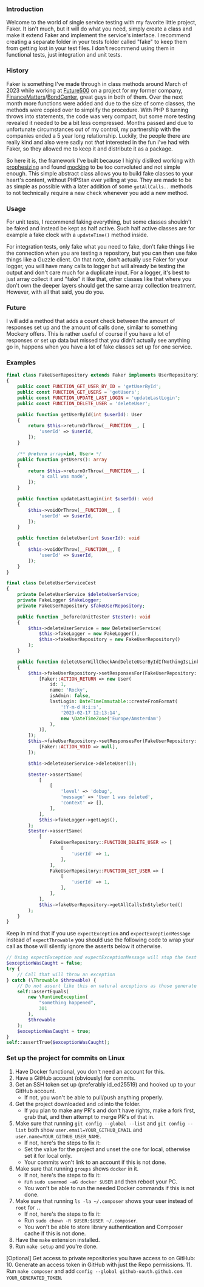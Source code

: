 ### Introduction
Welcome to the world of single service testing with my favorite little project, Faker.
It isn't much, but it will do what you need, simply create a class and make it extend Faker and implement the service's interface.
I recommend creating a separate folder in your tests folder called "fake" to keep them from getting lost in your test files.
I don't recommend using them in functional tests, just integration and unit tests.

### History
Faker is something I've made through in class methods around March of 2023 while working at [Future500](https://future500.nl/) on a project for my former company, [FinanceMatters](https://www.financematters.nl/)/[BondCenter](https://www.bondcenter.nl/), great guys in both of them.
Over the next month more functions were added and due to the size of some classes, the methods were copied over to simplify the procedure.
With PHP 8 turning throws into statements, the code was very compact, but some more testing revealed it needed to be a bit less compressed.
Months passed and due to unfortunate circumstances out of my control, my partnership with the companies ended a 5 year long relationship.
Luckily, the people there are really kind and also were sadly not *that* interested in the fun i've had with Faker, so they allowed me to keep it and distribute it as a package.

So here it is, the framework I've built because I highly disliked working with [prophesizing](https://github.com/phpspec/prophecy) and found [mocking](https://github.com/mockery/mockery) to be too convoluted and not simple enough.
This simple abstract class allows you to build fake classes to your heart's content, without PHPStan ever yelling at you.
They are made to be as simple as possible with a later addition of some `getAllCalls..` methods to not technically require a new check whenever you add a new method.

### Usage
For unit tests, I recommend faking everything, but some classes shouldn't be faked and instead be kept as half active.
Such half active classes are for example a fake clock with a `updateTime()` method inside.

For integration tests, only fake what you need to fake, don't fake things like the connection when you are testing a repository, but you can then use fake things like a Guzzle client.
On that note, don't actually use Faker for your logger, you will have many calls to logger but will already be testing the output and don't care much for a duplicate input.
For a logger, it's best to just array collect it and "fake" it like that, other classes like that where you don't own the deeper layers should get the same array collection treatment.
However, with all that said, you do you.

### Future
I will add a method that adds a count check between the amount of responses set up and the amount of calls done, similar to something Mockery offers.
This is rather useful of course if you have a lot of responses or set up data but missed that you didn't actually see anything go in, happens when you have a lot of fake classes set up for one service.

### Examples
```php
final class FakeUserRepository extends Faker implements UserRepositoryInterface
{
    public const FUNCTION_GET_USER_BY_ID = 'getUserById';
    public const FUNCTION_GET_USERS = 'getUsers';
    public const FUNCTION_UPDATE_LAST_LOGIN = 'updateLastLogin';
    public const FUNCTION_DELETE_USER = 'deleteUser';

    public function getUserById(int $userId): User
    {
        return $this->returnOrThrow(__FUNCTION__, [
            'userId' => $userId,
        ]);
    }

    /** @return array<int, User> */
    public function getUsers(): array
    {
        return $this->returnOrThrow(__FUNCTION__, [
            'a call was made',
        ]);
    }

    public function updateLastLogin(int $userId): void
    {
        $this->voidOrThrow(__FUNCTION__, [
            'userId' => $userId,
        ]);
    }

    public function deleteUser(int $userId): void
    {
        $this->voidOrThrow(__FUNCTION__, [
            'userId' => $userId,
        ]);
    }
}
```


```php
final class DeleteUserServiceCest
{
    private DeleteUserService $deleteUserService;
    private FakeLogger $fakeLogger;
    private FakeUserRepository $fakeUserRepository;

    public function _before(UnitTester $tester): void
    {
        $this->deleteUserService = new DeleteUserService(
            $this->fakeLogger = new FakeLogger(),
            $this->fakeUserRepository = new FakeUserRepository()
        );
    }

    public function deleteUserWillCheckAndDeleteUserByIdIfNothingIsLinked(UnitTester $tester): void
    {
        $this->fakeUserRepository->setResponsesFor(FakeUserRepository::FUNCTION_GET_USER_BY_ID, [
            [Faker::ACTION_RETURN => new User(
                id: 1,
                name: 'Rocky',
                isAdmin: false,
                lastLogin: DateTimeImmutable::createFromFormat(
                    '!Y-m-d H:i:s',
                    '2023-02-17 12:13:14',
                    new \DateTimeZone('Europe/Amsterdam')
                ),
            )],
        ]);
        $this->fakeUserRepository->setResponsesFor(FakeUserRepository::FUNCTION_DELETE_USER, [
            [Faker::ACTION_VOID => null],
        ]);

        $this->deleteUserService->deleteUser(1);

        $tester->assertSame(
            [
                [
                    'level' => 'debug',
                    'message' => 'User 1 was deleted',
                    'context' => [],
                ],
            ],
            $this->fakeLogger->getLogs(),
        );
        $tester->assertSame(
            [
                FakeUserRepository::FUNCTION_DELETE_USER => [
                    [
                        'userId' => 1,
                    ],
                ],
                FakeUserRepository::FUNCTION_GET_USER => [
                    [
                        'userId' => 1,
                    ],
                ],
            ],
            $this->fakeUserRepository->getAllCallsInStyleSorted()
        );
    }
}
```

Keep in mind that if you use `expectException` and `expectExceptionMessage` instead of `expectThrowable` you should use
the following code to wrap your call as those will silently ignore the asserts below it otherwise.

```php
// Using expectException and expectExceptionMessage will stop the test at the error, so a try catch is used instead.
$exceptionWasCaught = false;
try {
    // Call that will throw an exception
} catch (\Throwable $throwable) {
    // Do not assert like this on natural exceptions as those generate traces and such you can't just replicate.
    self::assertEquals(
        new \RuntimeException(
            "something happened",
            301
        ),
        $throwable
    );
    $exceptionWasCaught = true;
}
self::assertTrue($exceptionWasCaught);
```

### Set up the project for commits on Linux
1. Have Docker functional, you don't need an account for this.
2. Have a GitHub account (obviously) for commits.
3. Get an SSH token set up (preferably id_ed25519) and hooked up to your GitHub account.
    - If not, you won't be able to pull/push anything properly.
4. Get the project downloaded and `cd` into the folder.
    - If you plan to make any PR's and don't have rights, make a fork first, grab that, and then attempt to merge PR's of that in.
5. Make sure that running `git config --global --list` and `git config --list` both show `user.email=YOUR_GITHUB_EMAIL`
   and `user.name=YOUR_GITHUB_USER_NAME`.
    - If not, here's the steps to fix it:
    - Set the value for the project and unset the one for local, otherwise set it for local only.
    - Your commits won't link to an account if this is not done.
6. Make sure that running `groups` shows `docker` in it.
    - If not, here's the steps to fix it:
    - run `sudo usermod -aG docker $USER` and then reboot your PC.
    - You won't be able to run the needed Docker commands if this is not done.
7. Make sure that running `ls -la ~/.composer` shows your user instead of `root` for `.`.
    - If not, here's the steps to fix it:
    - Run `sudo chown -R $USER:$USER ~/.composer`.
    - You won't be able to store library authentication and Composer cache if this is not done.
8. Have the `make` extension installed.
9. Run `make setup` and you're done.

[Optional] Get access to private repositories you have access to on GitHub:
10. Generate an access token in GitHub with just the Repo permissions.
11. Run `make composer` and add `config --global github-oauth.github.com YOUR_GENERATED_TOKEN`.
